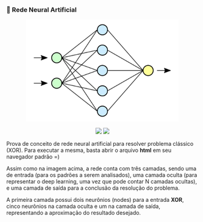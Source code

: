 ### 🤖 Rede Neural Artificial

<p align='center'>
    <img src="neural-network.svg" width='400px' >
</p>

<p align="center">
    <img src="https://img.shields.io/github/languages/count/melchisedech333/xor-neural-network?style=for-the-badge" >
    <img src="https://img.shields.io/github/repo-size/melchisedech333/xor-neural-network?style=for-the-badge" >
</p>

Prova de conceito de rede neural artificial para resolver problema clássico (XOR).
Para executar a mesma, basta abrir o arquivo <b>html</b> em seu navegador padrão =)

Assim como na imagem acima, a rede conta com três camadas, sendo uma de entrada (para os padrões a serem analisados), uma camada oculta (para representar o deep learning, uma vez que pode contar N camadas ocultas), e uma camada de saída para a conclusão da resolução do problema.

A primeira camada possui dois neurônios (nodes) para a entrada <b>XOR</b>, cinco neurônios na camada oculta e um na camada de saída, representando a aproximação do resultado desejado.



